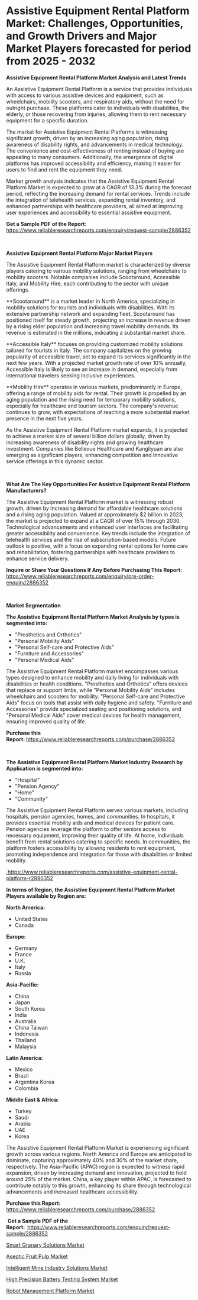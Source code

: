 <p><h1>Assistive Equipment Rental Platform Market: Challenges, Opportunities, and Growth Drivers and Major Market Players forecasted for period from 2025 - 2032</h1></p><p><strong>Assistive Equipment Rental Platform Market Analysis and Latest Trends</strong></p>
<p><p>An Assistive Equipment Rental Platform is a service that provides individuals with access to various assistive devices and equipment, such as wheelchairs, mobility scooters, and respiratory aids, without the need for outright purchase. These platforms cater to individuals with disabilities, the elderly, or those recovering from injuries, allowing them to rent necessary equipment for a specific duration. </p><p>The market for Assistive Equipment Rental Platforms is witnessing significant growth, driven by an increasing aging population, rising awareness of disability rights, and advancements in medical technology. The convenience and cost-effectiveness of renting instead of buying are appealing to many consumers. Additionally, the emergence of digital platforms has improved accessibility and efficiency, making it easier for users to find and rent the equipment they need.</p><p>Market growth analysis indicates that the Assistive Equipment Rental Platform Market is expected to grow at a CAGR of 13.3% during the forecast period, reflecting the increasing demand for rental services. Trends include the integration of telehealth services, expanding rental inventory, and enhanced partnerships with healthcare providers, all aimed at improving user experiences and accessibility to essential assistive equipment.</p></p>
<p><strong>Get a Sample PDF of the Report:&nbsp;</strong> <a href="https://www.reliableresearchreports.com/enquiry/request-sample/2886352?utm_campaign=34&utm_medium=2&utm_source=Github&utm_content=ia&utm_term=13032025&utm_id=assistive-equipment-rental-platform">https://www.reliableresearchreports.com/enquiry/request-sample/2886352</a></p>
<p>&nbsp;</p>
<p><strong>Assistive Equipment Rental Platform Major Market Players</strong></p>
<p><p>The Assistive Equipment Rental Platform market is characterized by diverse players catering to various mobility solutions, ranging from wheelchairs to mobility scooters. Notable companies include Scootaround, Accessible Italy, and Mobility Hire, each contributing to the sector with unique offerings.</p><p>**Scootaround** is a market leader in North America, specializing in mobility solutions for tourists and individuals with disabilities. With its extensive partnership network and expanding fleet, Scootaround has positioned itself for steady growth, projecting an increase in revenue driven by a rising elder population and increasing travel mobility demands. Its revenue is estimated in the millions, indicating a substantial market share.</p><p>**Accessible Italy** focuses on providing customized mobility solutions tailored for tourists in Italy. The company capitalizes on the growing popularity of accessible travel, set to expand its services significantly in the next few years. With a projected market growth rate of over 10% annually, Accessible Italy is likely to see an increase in demand, especially from international travelers seeking inclusive experiences.</p><p>**Mobility Hire** operates in various markets, predominantly in Europe, offering a range of mobility aids for rental. Their growth is propelled by an aging population and the rising need for temporary mobility solutions, especially for healthcare and tourism sectors. The company's revenue continues to grow, with expectations of reaching a more substantial market presence in the next five years.</p><p>As the Assistive Equipment Rental Platform market expands, it is projected to achieve a market size of several billion dollars globally, driven by increasing awareness of disability rights and growing healthcare investment. Companies like Bellevue Healthcare and Kangliyuan are also emerging as significant players, enhancing competition and innovative service offerings in this dynamic sector.</p></p>
<p>&nbsp;</p>
<p><strong>What Are The Key Opportunities For Assistive Equipment Rental Platform Manufacturers?</strong></p>
<p><p>The Assistive Equipment Rental Platform market is witnessing robust growth, driven by increasing demand for affordable healthcare solutions and a rising aging population. Valued at approximately $2 billion in 2023, the market is projected to expand at a CAGR of over 15% through 2030. Technological advancements and enhanced user interfaces are facilitating greater accessibility and convenience. Key trends include the integration of telehealth services and the rise of subscription-based models. Future outlook is positive, with a focus on expanding rental options for home care and rehabilitation, fostering partnerships with healthcare providers to enhance service delivery.</p></p>
<p><strong>Inquire or Share Your Questions If Any Before Purchasing This Report:</strong> <a href="https://www.reliableresearchreports.com/enquiry/pre-order-enquiry/2886352?utm_campaign=34&utm_medium=2&utm_source=Github&utm_content=ia&utm_term=13032025&utm_id=assistive-equipment-rental-platform">https://www.reliableresearchreports.com/enquiry/pre-order-enquiry/2886352</a></p>
<p>&nbsp;</p>
<p><strong>Market Segmentation</strong></p>
<p><strong>The Assistive Equipment Rental Platform Market Analysis by types is segmented into:</strong></p>
<p><ul><li>"Prosthetics and Orthotics"</li><li>"Personal Mobility Aids"</li><li>"Personal Self-care and Protective Aids"</li><li>"Furniture and Accessories"</li><li>"Personal Medical Aids"</li></ul></p>
<p><p>The Assistive Equipment Rental Platform market encompasses various types designed to enhance mobility and daily living for individuals with disabilities or health conditions. "Prosthetics and Orthotics" offers devices that replace or support limbs, while "Personal Mobility Aids" includes wheelchairs and scooters for mobility. "Personal Self-care and Protective Aids" focus on tools that assist with daily hygiene and safety. "Furniture and Accessories" provide specialized seating and positioning solutions, and "Personal Medical Aids" cover medical devices for health management, ensuring improved quality of life.</p></p>
<p><strong>Purchase this Report:&nbsp;</strong><a href="https://www.reliableresearchreports.com/purchase/2886352?utm_campaign=34&utm_medium=2&utm_source=Github&utm_content=ia&utm_term=13032025&utm_id=assistive-equipment-rental-platform">https://www.reliableresearchreports.com/purchase/2886352</a></p>
<p>&nbsp;</p>
<p><strong>The Assistive Equipment Rental Platform Market Industry Research by Application is segmented into:</strong></p>
<p><ul><li>"Hospital"</li><li>"Pension Agency"</li><li>"Home"</li><li>"Community"</li></ul></p>
<p><p>The Assistive Equipment Rental Platform serves various markets, including hospitals, pension agencies, homes, and communities. In hospitals, it provides essential mobility aids and medical devices for patient care. Pension agencies leverage the platform to offer seniors access to necessary equipment, improving their quality of life. At home, individuals benefit from rental solutions catering to specific needs. In communities, the platform fosters accessibility by allowing residents to rent equipment, promoting independence and integration for those with disabilities or limited mobility.</p></p>
<p><a href="https://www.reliableresearchreports.com/assistive-equipment-rental-platform-r2886352?utm_campaign=34&utm_medium=2&utm_source=Github&utm_content=ia&utm_term=13032025&utm_id=assistive-equipment-rental-platform">&nbsp;https://www.reliableresearchreports.com/assistive-equipment-rental-platform-r2886352</a></p>
<p><strong>In terms of Region, the Assistive Equipment Rental Platform Market Players available by Region are:</strong></p>
<p>
    <p> <strong> North America: </strong>
        <ul>
            <li>United States</li>
            <li>Canada</li>
        </ul>
        </p> 
    <p> <strong> Europe: </strong>
        <ul>
            <li>Germany</li>
            <li>France</li>
            <li>U.K.</li>
            <li>Italy</li>
            <li>Russia</li>
        </ul>
        </p> 
    <p> <strong> Asia-Pacific: </strong>
        <ul>
            <li>China</li>
            <li>Japan</li>
            <li>South Korea</li>
            <li>India</li>
            <li>Australia</li>
            <li>China Taiwan</li>
            <li>Indonesia</li>
            <li>Thailand</li>
            <li>Malaysia</li>
        </ul>
        </p> 
    <p> <strong> Latin America: </strong>
        <ul>
            <li>Mexico</li>
            <li>Brazil</li>
            <li>Argentina Korea</li>
            <li>Colombia</li>
        </ul>
        </p> 
    <p> <strong> Middle East & Africa: </strong>
        <ul>
            <li>Turkey</li>
            <li>Saudi</li>
            <li>Arabia</li>
            <li>UAE</li>
            <li>Korea</li>
        </ul>
    </p>
    </p>
<p><p>The Assistive Equipment Rental Platform Market is experiencing significant growth across various regions. North America and Europe are anticipated to dominate, capturing approximately 40% and 30% of the market share, respectively. The Asia-Pacific (APAC) region is expected to witness rapid expansion, driven by increasing demand and innovation, projected to hold around 25% of the market. China, a key player within APAC, is forecasted to contribute notably to this growth, enhancing its share through technological advancements and increased healthcare accessibility.</p></p>
<p><strong>Purchase this Report: </strong><a href="https://www.reliableresearchreports.com/purchase/2886352?utm_campaign=34&utm_medium=2&utm_source=Github&utm_content=ia&utm_term=13032025&utm_id=assistive-equipment-rental-platform">https://www.reliableresearchreports.com/purchase/2886352</a></p>
<p>&nbsp;<strong>Get a Sample PDF of the Report:&nbsp;&nbsp;</strong><a href="https://www.reliableresearchreports.com/enquiry/request-sample/2886352?utm_campaign=34&utm_medium=2&utm_source=Github&utm_content=ia&utm_term=13032025&utm_id=assistive-equipment-rental-platform">https://www.reliableresearchreports.com/enquiry/request-sample/2886352</a></p>
<p><strong></strong></p>
<p><p><a href="https://github.com/khifzaba/Market-Research-Report-List-1/blob/main/smart-granary-solutions-market.md?utm_campaign=34&utm_medium=2&utm_source=Github&utm_content=ia&utm_term=13032025&utm_id=assistive-equipment-rental-platform">Smart Granary Solutions Market</a></p><p><a href="https://github.com/ioniafidian4/Market-Research-Report-List-1/blob/main/aseptic-fruit-pulp-market.md?utm_campaign=34&utm_medium=2&utm_source=Github&utm_content=ia&utm_term=13032025&utm_id=assistive-equipment-rental-platform">Aseptic Fruit Pulp Market</a></p><p><a href="https://github.com/amramcocosxa/Market-Research-Report-List-1/blob/main/intelligent-mine-industry-solutions-market.md?utm_campaign=34&utm_medium=2&utm_source=Github&utm_content=ia&utm_term=13032025&utm_id=assistive-equipment-rental-platform">Intelligent Mine Industry Solutions Market</a></p><p><a href="https://github.com/welfmimon/Market-Research-Report-List-1/blob/main/high-precision-battery-testing-system-market.md?utm_campaign=34&utm_medium=2&utm_source=Github&utm_content=ia&utm_term=13032025&utm_id=assistive-equipment-rental-platform">High Precision Battery Testing System Market</a></p><p><a href="https://github.com/nkomdaumis16/Market-Research-Report-List-1/blob/main/robot-management-platform-market.md?utm_campaign=34&utm_medium=2&utm_source=Github&utm_content=ia&utm_term=13032025&utm_id=assistive-equipment-rental-platform">Robot Management Platform Market</a></p></p>